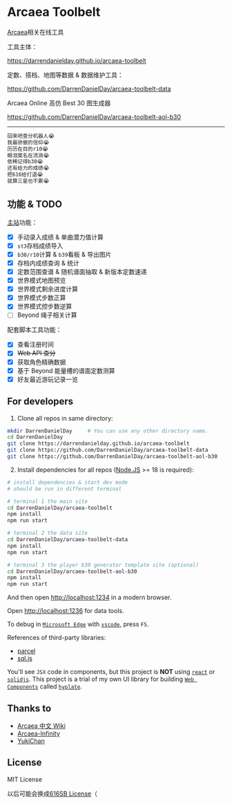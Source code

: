 # Arcaea Toolbelt

[Arcaea](https://arcaea.lowiro.com/)相关在线工具

工具主体：

<https://darrendanielday.github.io/arcaea-toolbelt>

定数、搭档、地图等数据 & 数据维护工具：

<https://github.com/DarrenDanielDay/arcaea-toolbelt-data>

Arcaea Online 高仿 Best 30 图生成器

<https://github.com/DarrenDanielDay/arcaea-toolbelt-aol-b30>

---

```txt
回来吧查分机器人😭
我最骄傲的信仰😭
历历在目的r10😭
眼泪莫名在流淌😭
依稀记得b30😭
还有给力的成绩😭
把616给打退😭
就算三星也不累😭
```

## 功能 & TODO

[主站](https://darrendanielday.github.io/arcaea-toolbelt)功能：

- [x] 手动录入成绩 & 单曲潜力值计算
- [x] `st3`存档成绩导入
- [x] `b30/r10`计算 & `b39`看板 & 导出图片
- [x] 存档内成绩查询 & 统计
- [x] 定数范围查谱 & 随机谱面抽取 & 新版本定数速递
- [x] 世界模式地图预览
- [x] 世界模式剩余进度计算
- [x] 世界模式步数正算
- [x] 世界模式控步数逆算
- [ ] Beyond 绳子相关计算

配套脚本工具功能：

- [x] 查看注册时间
- [x] ~~Web API 查分~~
- [x] 获取角色精确数据
- [x] 基于 Beyond 能量槽的谱面定数测算
- [x] 好友最近游玩记录一览

## For developers

1. Clone all repos in same directory:

```sh
mkdir DarrenDanielDay     # You can use any other directory name.
cd DarrenDanielDay
git clone https://darrendanielday.github.io/arcaea-toolbelt
git clone https://github.com/DarrenDanielDay/arcaea-toolbelt-data
git clone https://github.com/DarrenDanielDay/arcaea-toolbelt-aol-b30
```

2. Install dependencies for all repos ([Node.JS](https://nodejs.org) >= 18 is required):

```sh
# install dependencies & start dev mode
# should be run in different terminal

# terminal 1 the main site
cd DarrenDanielDay/arcaea-toolbelt
npm install
npm run start

# terminal 2 the data site
cd DarrenDanielDay/arcaea-toolbelt-data
npm install
npm run start

# terminal 3 the player b30 generator template site (optional)
cd DarrenDanielDay/arcaea-toolbelt-aol-b30
npm install
npm run start
```

And then open <http://localhost:1234> in a modern browser.

Open <http://localhost:1236> for data tools.

To debug in [`Microsoft Edge`](https://www.microsoft.com/edge) with [`vscode`](https://code.visualstudio.com), press `F5`.

References of third-party libraries:

- [parcel](https://parceljs.org/)
- [sql.js](https://sql.js.org)

You'll see `JSX` code in components, but this project is **NOT** using [`react`](https://react.dev) or [`solidjs`](https://www.solidjs.com). This project is a trial of my own UI library for building [`Web Components`](https://developer.mozilla.org/en-US/docs/Web/API/Web_components) called [`hyplate`](https://github.com/DarrenDanielDay/hyplate).

## Thanks to

- [Arcaea 中文 Wiki](https://wiki.arcaea.cn/)
- [Arcaea-Infinity](Arcaea-Infinity)
- [YukiChan](https://github.com/bsdayo/YukiChan/)

## License

MIT License

以后可能会换成[616SB License](https://github.com/Arcaea-Infinity/616SBLicense)（
